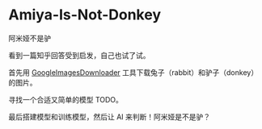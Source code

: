 # Amiya-Is-Not-Donkey

阿米娅不是驴

看到一篇知乎回答受到启发，自己也试了试。

首先用 [GoogleImagesDownloader](https://github.com/WuLC/GoogleImagesDownloader) 工具下载兔子（rabbit）和驴子（donkey）的图片。

寻找一个合适又简单的模型 TODO。

最后搭建模型和训练模型，然后让 AI 来判断！阿米娅是不是驴？
